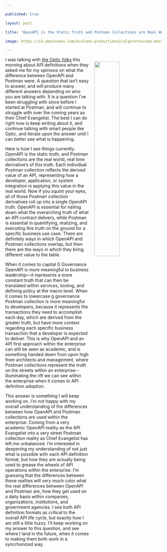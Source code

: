 ---
published: true
layout: post
title: 'OpenAPI is the Static Truth and Postman Collections are Real World Derivatives of that Truth'
image: https://s3.amazonaws.com/kinlane-productions2/algorotoscope-master/bf-skinner-thinking-man-statue.jpg
---
<p><img style="padding: 15px;" src="https://s3.amazonaws.com/kinlane-productions2/algorotoscope-master/bf-skinner-thinking-man-statue.jpg" alt="" width="40%" align="right" /></p>
<p class="p1">I was talking with <a href="https://www.useoptic.com/">the Optic folks</a> this morning about API definitions when they asked me for my opinions on what the difference between OpenAPI and Postman were. A question that isn&rsquo;t easy to answer, and will produce many different answers depending on who you are talking with. It is a question I&rsquo;ve been struggling with since before I started at Postman, and will continue to struggle with over the coming years as their Chief Evangelist. The best I can do right now is keep writing about it, and continue talking with smart people like Optic, and iterate upon the answer until I can better see what is happening.</p>
<p class="p1">Here is how I see things currently: OpenAPI is the static truth, and Postman collections are the real world, real time derivative&rsquo;s of this truth. Each individual Postman collection reflects the derived value of an API, representing how a developer, application, or system integration is applying this value in the real world. Now if you squint your eyes, all of those Postman collection derivatives roll up into a single OpenAPI truth. OpenAPI is essential for nailing down what the overarching truth of what an API contract delivers, while Postman is essential in quantifying, realizing, and executing this truth on the ground for a specific business use case. There are definitely ways in which OpenAPI and Postman collections overlap, but then there are the ways in which they bring different value to the table.<span>&nbsp;</span></p>
<p class="p1">When it comes to capital G Governance OpenAPI is more meaningful to business leadership&mdash;it represents a more constant truth that can then be translated within services, tooling, and defining policy at the macro level. When it comes to lowercase g governance Postman collection is more meaningful to developers, because it represents the transactions they need to accomplish each day, which are derived from the greater truth, but have more context regarding each specific business transaction that a developer is expected to deliver. This is why OpenAPI and an API first approach within the enterprise can still be seen as academic, and is something handed down from upon high from architects and management, where Postman collections represent the truth on the streets within an enterprise--illuminating the rift we can see within the enterprise when it comes to API definition adoption.</p>
<p class="p1">This answer is something I will keep working on. I&rsquo;m not happy with my overall understanding of the differences between how OpenAPI and Postman collections are used within the enterprise. Coming from a very academic OpenAPI reality as the API Evangelist into a very street Postman collection reality as Chief Evangelist has left me unbalanced. I&rsquo;m interested in deepening my understanding of not just what is possible with each API definition format, but how they are actually being used to grease the wheels of API operations within the enterprise. I&rsquo;m guessing that the differences between these realties will very much color what the real differences between OpenAPI and Postman are, how they get used on a daily basis within companies, organizations, institutions, and government agencies. I see both API definition formats as critical to the overall API life cycle, but exactly how I am still a little fuzzy. I&rsquo;ll keep working on my answer to this question, and see where I land in the future, when it comes to making them both work in a syncrhonized way.</p>
